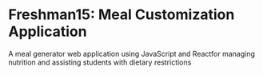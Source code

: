 # Freshman15: Meal Customization Application

A meal generator web application using JavaScript and Reactfor managing nutrition and assisting students with dietary restrictions
